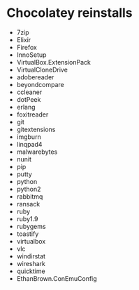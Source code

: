Chocolatey reinstalls
=====================
* 7zip
* Elixir
* Firefox
* InnoSetup
* VirtualBox.ExtensionPack
* VirtualCloneDrive
* adobereader
* beyondcompare
* ccleaner
* dotPeek
* erlang
* foxitreader
* git
* gitextensions
* imgburn
* linqpad4
* malwarebytes
* nunit
* pip
* putty
* python
* python2
* rabbitmq
* ransack
* ruby
* ruby1.9
* rubygems
* toastify
* virtualbox
* vlc
* windirstat
* wireshark
* quicktime
* EthanBrown.ConEmuConfig
